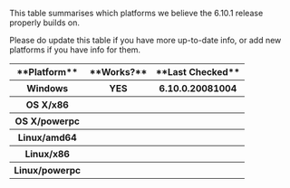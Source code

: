 
This table summarises which platforms we believe the 6.10.1 release properly builds on.


Please do update this table if you have more up-to-date info, or add new platforms if you have info for them.

<table><tr><th>**Platform**</th>
<th>**Works?**</th>
<th>**Last Checked**</th></tr>
<tr><th>Windows</th>
<th>YES</th>
<th>6.10.0.20081004
</th></tr>
<tr><th>OS X/x86</th>
<th></th>
<th></th></tr>
<tr><th>OS X/powerpc</th>
<th></th>
<th></th></tr>
<tr><th>Linux/amd64</th>
<th></th>
<th></th></tr>
<tr><th>Linux/x86</th>
<th></th>
<th></th></tr>
<tr><th>Linux/powerpc</th>
<th></th>
<th></th></tr></table>